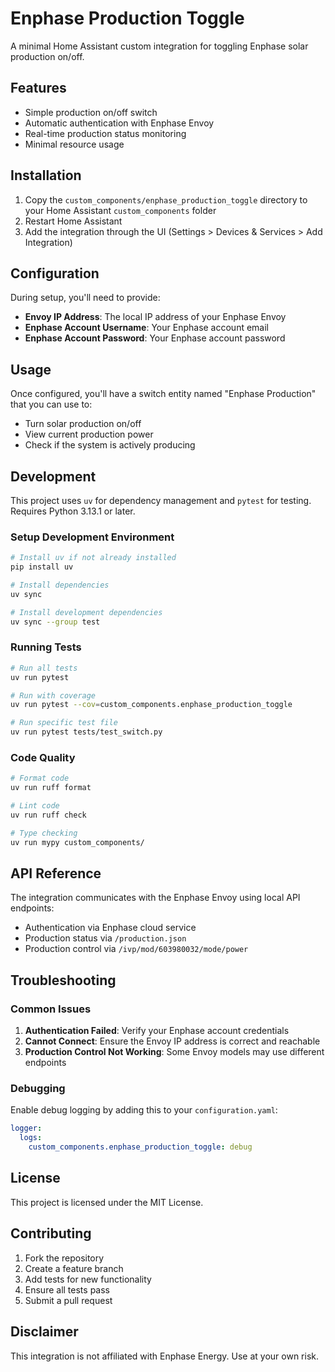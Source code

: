 # Enphase Production Toggle

A minimal Home Assistant custom integration for toggling Enphase solar production on/off.

## Features

- Simple production on/off switch
- Automatic authentication with Enphase Envoy
- Real-time production status monitoring
- Minimal resource usage

## Installation

1. Copy the `custom_components/enphase_production_toggle` directory to your Home Assistant `custom_components` folder
2. Restart Home Assistant
3. Add the integration through the UI (Settings > Devices & Services > Add Integration)

## Configuration

During setup, you'll need to provide:

- **Envoy IP Address**: The local IP address of your Enphase Envoy
- **Enphase Account Username**: Your Enphase account email
- **Enphase Account Password**: Your Enphase account password

## Usage

Once configured, you'll have a switch entity named "Enphase Production" that you can use to:

- Turn solar production on/off
- View current production power
- Check if the system is actively producing

## Development

This project uses `uv` for dependency management and `pytest` for testing. Requires Python 3.13.1 or later.

### Setup Development Environment

```bash
# Install uv if not already installed
pip install uv

# Install dependencies
uv sync

# Install development dependencies
uv sync --group test
```

### Running Tests

```bash
# Run all tests
uv run pytest

# Run with coverage
uv run pytest --cov=custom_components.enphase_production_toggle

# Run specific test file
uv run pytest tests/test_switch.py
```

### Code Quality

```bash
# Format code
uv run ruff format

# Lint code
uv run ruff check

# Type checking
uv run mypy custom_components/
```

## API Reference

The integration communicates with the Enphase Envoy using local API endpoints:

- Authentication via Enphase cloud service
- Production status via `/production.json`
- Production control via `/ivp/mod/603980032/mode/power`

## Troubleshooting

### Common Issues

1. **Authentication Failed**: Verify your Enphase account credentials
2. **Cannot Connect**: Ensure the Envoy IP address is correct and reachable
3. **Production Control Not Working**: Some Envoy models may use different endpoints

### Debugging

Enable debug logging by adding this to your `configuration.yaml`:

```yaml
logger:
  logs:
    custom_components.enphase_production_toggle: debug
```

## License

This project is licensed under the MIT License.

## Contributing

1. Fork the repository
2. Create a feature branch
3. Add tests for new functionality
4. Ensure all tests pass
5. Submit a pull request

## Disclaimer

This integration is not affiliated with Enphase Energy. Use at your own risk.